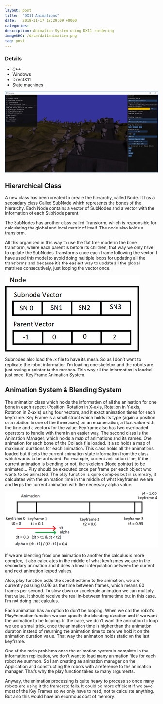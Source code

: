 ```yaml
---
layout: post
title:  "DX11 Animations"
date:   2018-11-17 18:29:09 +0000
categories: 
description: Animation System using DX11 rendering
imageSRC: /data/dx11animation.png
tag: post
---
```


### Details
* C++
* Windows
* DirectX11
* State machines

![DX11Animation][DX11-DX11Animation]

## Hierarchical Class

A new class has been created to create the hierarchy, called Node. It has a secondary class Called SubNode which represents the bones of the hierarchy. Each Node contains a vector of SubNodes and a vector with the information of each SubNode parent. 

The SubNodes has another class called Transform, which is responsible for calculating the global and local matrix of itself. The node also holds a transform. 

All this organised in this way to use the flat tree model in the bone transform, where each parent is before its children, that way we only have to update the SubNodes Transforms once each frame following the vector. I have used this model to avoid doing multiple loops for updating all the transforms and because it’s the easiest way to update all the global matrixes consecutively, just looping the vector once. 
 
![Node][DX11-Node]

Subnodes also load the .x file to have its mesh. So as I don’t want to replicate the robot information I’m loading one skeleton and the robots are just saving a pointer to the meshes. This way all the information is loaded just once. Key Frame Animation System.

## Animation System & Blending System

The animation class which holds the information of all the animation for one bone in each aspect (Position, Rotation in X-axis, Rotation in Y-axis, Rotation in Z-axis) using four vectors, and it exact animation times for each keyframe.  Key Frame is a small struct which holds its type (again a position or a rotation in one of the three axes) on an enumeration, a float value with the time and a vector4 for the value. Keyframe also has two overloaded operators to handle with them in an easier way. 
The second class is the Animation Manager, which holds a map of animations and its names. One animation for each bone of the Collada file loaded. It also holds a map of maximum durations for each animation. This class holds all the animations loaded but it gets the current animation state information from the class which wants to be animated. For example, current animation time, if the current animation is blending or not, the skeleton (Node pointer) to be animated…
Play should be executed once per frame per each object who wants to be animated. The play function is quite complex but in summary, it calculates with the animation time in the middle of what keyframes we are and lerps the current animation with the necessary alpha value. 
 
![Animation][DX11-Animation]


If we are blending from one animation to another the calculus is more complex, it also calculates in the middle of what keyframes we are in the secondary animation and it does a linear interpolation between the current and next animation lerped values. 

Also, play function adds the specified time to the animation, we are currently passing 0.016 as the time between frames, which means 60 frames per second. To slow down or accelerate animation we can multiply that value. It should receive the real in-between frame time but in this case, I’m not doing that calculus. 

Each animation has an option to don’t be looping. When we call the robot’s PlayAnimation function we can specify the blending duration and if we want the animation to be looping. In the case, we don’t want the animation to loop we use a small trick, once the animation time is higher than the animation duration instead of returning the animation time to zero we hold it on the animation duration value. That way the animation holds static on the last keyframe. 

One of the main problems once the animation system is complete is the information replication, we don’t want to load many animation files for each robot we summon. So I am creating an animation manager on the Application and constructing the robots with a reference to the animation manager. That’s why the play function takes so many arguments. 

Anyway, the animation processing is quite heavy to process so once many robots are using it the framerate falls. It could be more efficient if we save most of the Key Frames so we only have to read, not to calculate anything. But also this would have an enormous cost of memory.

[DX11-DX11Animation]: /data/dx11animation.png
[DX11-Node]: /data/NodeDX11.png
[DX11-Animation]: /data/animation.png